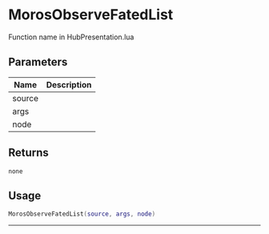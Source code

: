 # MorosObserveFatedList

Function name in HubPresentation.lua

## Parameters

| Name   | Description |
| ------ | ----------- |
| source |             |
| args   |             |
| node   |             |

## Returns

`none`

## Usage

```lua
MorosObserveFatedList(source, args, node)
```

---
